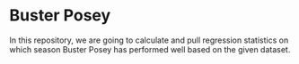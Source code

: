 # Buster Posey

In this repository, we are going to calculate and pull regression statistics on which season Buster Posey has performed 
well based on the given dataset. 
